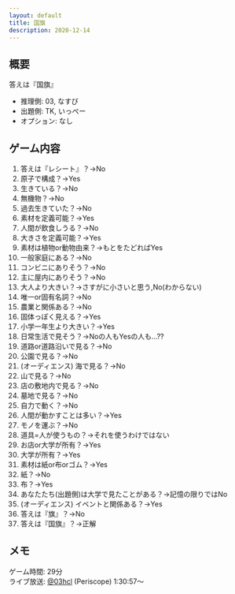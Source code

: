 ```yaml
---
layout: default
title: 国旗
description: 2020-12-14
---
```


## 概要

答えは『国旗』

- 推理側: 03, なすび
- 出題側: TK, いっぺー
- オプション: なし

## ゲーム内容

1. 答えは『レシート』？→No
2. 原子で構成？→Yes
3. 生きている？→No
4. 無機物？→No
5. 過去生きていた？→No
6. 素材を定義可能？→Yes
7. 人間が飲食しうる？→No
8. 大きさを定義可能？→Yes
9. 素材は植物or動物由来？→もとをたどればYes
10. 一般家庭にある？→No
11. コンビニにありそう？→No
12. 主に屋内にありそう？→No
13. 大人より大きい？→さすがに小さいと思う,No(わからない)
14. 唯一or固有名詞？→No
15. 農業と関係ある？→No
16. 固体っぽく見える？→Yes
17. 小学一年生より大きい？→Yes
18. 日常生活で見そう？→Noの人もYesの人も…??
19. 道路or道路沿いで見る？→No
20. 公園で見る？→No
21. (オーディエンス) 海で見る？→No
22. 山で見る？→No
23. 店の敷地内で見る？→No
24. 墓地で見る？→No
25. 自力で動く？→No
26. 人間が動かすことは多い？→Yes
27. モノを運ぶ？→No
28. 道具=人が使うもの？→それを使うわけではない
29. お店or大学が所有？→Yes
30. 大学が所有？→Yes
31. 素材は紙or布orゴム？→Yes
32. 紙？→No
33. 布？→Yes
34. あなたたち(出題側)は大学で見たことがある？→記憶の限りではNo
35. (オーディエンス) イベントと関係ある？→Yes
36. 答えは『旗』？→No
37. 答えは『国旗』？→正解

## メモ

ゲーム時間: 29分  
ライブ放送: [@03hcl](https://www.periscope.tv/03hcl/1nAKELjMmVkxL?t=1h30m57s) (Periscope) 1:30:57～
